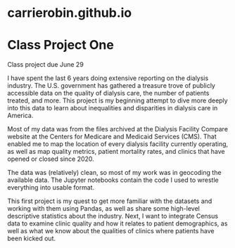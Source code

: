 # carrierobin.github.io

# Class Project One
Class project due June 29

I have spent the last 6 years doing extensive reporting on the dialysis industry. The U.S. government has gathered a treasure trove of publicly accessible data on the quality of dialysis care, the number of patients treated, and more. This project is my beginning attempt to dive more deeply into this data to learn about inequalities and disparities in dialysis care in America.

Most of my data was from the files archived at the Dialysis Facility Compare website at the Centers for Medicare and Medicaid Services (CMS). That enabled me to map the location of every dialysis facility currently operating, as well as map quality metrics, patient mortality rates, and clinics that have opened or closed since 2020.

The data was (relatively) clean, so most of my work was in geocoding the available data. The Jupyter notebooks contain the code I used to wrestle everything into usable format.

This first project is my quest to get more familiar with the datasets and working with them using Pandas, as well as share some high-level descriptive statistics about the industry. Next, I want to integrate Census data to examine clinic quality and how it relates to patient demographics, as well as what we know about the qualities of clinics where patients have been kicked out.
